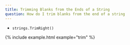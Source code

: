 ```yaml
---
title: Trimming Blanks from the Ends of a String
question: How do I trim blanks from the end of a string
---
```


- `strings.TrimRight()`

{% include example.html example="trim" %}

